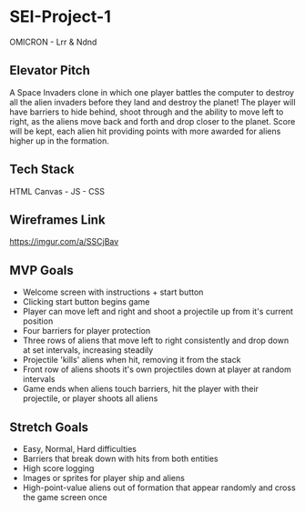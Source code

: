 # SEI-Project-1
OMICRON - Lrr & Ndnd

## Elevator Pitch
A Space Invaders clone in which one player battles the computer to destroy all the alien invaders before they land and destroy the planet! The player will have barriers to hide behind, shoot through and the ability to move left to right, as the aliens move back and forth and drop closer to the planet. Score will be kept, each alien hit providing points with more awarded for aliens higher up in the formation.

## Tech Stack
HTML Canvas - JS - CSS

## Wireframes Link
https://imgur.com/a/SSCjBav

## MVP Goals
- Welcome screen with instructions + start button
- Clicking start button begins game
- Player can move left and right and shoot a projectile up from it's current position
- Four barriers for player protection
- Three rows of aliens that move left to right consistently and drop down at set intervals, increasing steadily
- Projectile 'kills' aliens when hit, removing it from the stack
- Front row of aliens shoots it's own projectiles down at player at random intervals
- Game ends when aliens touch barriers, hit the player with their projectile, or player shoots all aliens

## Stretch Goals
- Easy, Normal, Hard difficulties
- Barriers that break down with hits from both entities
- High score logging
- Images or sprites for player ship and aliens
- High-point-value aliens out of formation that appear randomly and cross the game screen once